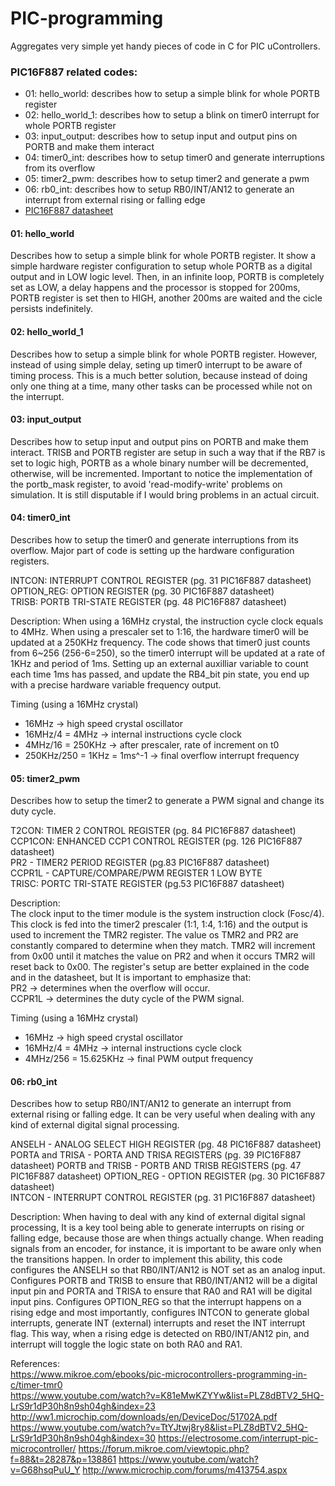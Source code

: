 # PIC-programming
Aggregates very simple yet handy pieces of code in C for PIC uControllers. 

### PIC16F887 related codes: 
- 01: hello_world: describes how to setup a simple blink for whole PORTB register
- 02: hello_world_1: describes how to setup a blink on timer0 interrupt for whole PORTB register
- 03: input_output: describes how to setup input and output pins on PORTB and make them interact    
- 04: timer0_int: describes how to setup timer0 and generate interruptions from its overflow     
- 05: timer2_pwm: describes how to setup timer2 and generate a pwm
- 06: rb0_int: describes how to setup RB0/INT/AN12 to generate an interrupt from external rising or falling edge
- [PIC16F887 datasheet](http://ww1.microchip.com/downloads/en/DeviceDoc/41291D.pdf)    

#### 01: hello_world    
   Describes how to setup a simple blink for whole PORTB register. It show a simple hardware register configuration to setup whole PORTB as a digital output and in LOW logic level. Then, in an infinite loop, PORTB is completely set as LOW, a delay happens and the processor is stopped for 200ms, PORTB register is set then to HIGH, another 200ms are waited and the cicle persists indefinitely.  


#### 02: hello_world_1     
   Describes how to setup a simple blink for whole PORTB register. However, instead of using simple delay, seting up timer0 interrupt to be aware of timing process. This is a much better solution, because instead of doing only one thing at a time, many other tasks can be processed while not on the interrupt.  


#### 03: input_output    
   Describes how to setup input and output pins on PORTB and make them interact. TRISB and PORTB register are setup in such a way that if the RB7 is set to logic high, PORTB as a whole binary number will be decremented, otherwise, will be incremented. Important to notice the implementation of the portb_mask register, to avoid 'read-modify-write' problems on simulation. It is still disputable if I would bring problems in an actual circuit.


#### 04: timer0_int     
   Describes how to setup the timer0 and generate interruptions from its overflow. Major part of code is setting up the hardware configuration registers.
   
   
   INTCON: INTERRUPT CONTROL REGISTER (pg. 31 PIC16F887 datasheet)    
   OPTION_REG: OPTION REGISTER (pg. 30 PIC16F887 datasheet)    
   TRISB: PORTB TRI-STATE REGISTER (pg. 48 PIC16F887 datasheet)
   
   
   Description:
   When using a 16MHz crystal, the instruction cycle clock equals to 4MHz. When using a prescaler set to 1:16, the hardware timer0 will be updated at a 250KHz frequency. The code shows that timer0 just counts from 6~256 (256-6=250), so the timer0 interrupt will be updated at a rate of 1KHz and period of 1ms. Setting up an external auxilliar variable to count each time 1ms has passed, and update the RB4_bit pin state, you end up with a precise hardware variable frequency output.  
   
   Timing (using a 16MHz crystal)    
   - 16MHz -> high speed crystal oscillator
   - 16MHz/4 = 4MHz -> internal instructions cycle clock
   - 4MHz/16 = 250KHz -> after prescaler, rate of increment on t0
   - 250KHz/250 = 1KHz = 1ms^-1 -> final overflow interrupt frequency    
   
   
#### 05: timer2_pwm
   Describes how to setup the timer2 to generate a PWM signal and change its duty cycle.
   
   T2CON: TIMER 2 CONTROL REGISTER (pg. 84 PIC16F887 datasheet)    
   CCP1CON: ENHANCED CCP1 CONTROL REGISTER (pg. 126 PIC16F887 datasheet)    
   PR2 - TIMER2 PERIOD REGISTER (pg.83 PIC16F887 datasheet)    
   CCPR1L - CAPTURE/COMPARE/PWM REGISTER 1 LOW BYTE    
   TRISC: PORTC TRI-STATE REGISTER (pg.53 PIC16F887 datasheet)    
   
   Description:    
   The clock input to the timer module is the system instruction clock (Fosc/4). This clock is fed into the timer2 prescaler (1:1, 1:4, 1:16) and the output is used to increment the TMR2 register. The value os TMR2 and PR2 are constantly compared to determine when they match. TMR2 will increment from 0x00 until it matches the value on PR2 and when it occurs TMR2 will reset back to 0x00. The register's setup are better explained in the code and in the datasheet, but It is important to emphasize that:    
   PR2 -> determines when the overflow will occur.    
   CCPR1L -> determines the duty cycle of the PWM signal.    
  
   Timing (using a 16MHz crystal)    
   - 16MHz -> high speed crystal oscillator
   - 16MHz/4 = 4MHz -> internal instructions cycle clock
   - 4MHz/256  = 15.625KHz -> final PWM output frequency


#### 06: rb0_int
   Describes how to setup RB0/INT/AN12 to generate an interrupt from external rising or falling edge. It can be very useful when dealing with any kind of external digital signal processing.   
   
   ANSELH - ANALOG SELECT HIGH REGISTER (pg. 48 PIC16F887 datasheet)
   PORTA and TRISA - PORTA AND TRISA REGISTERS (pg. 39 PIC16F887 datasheet)
   PORTB and TRISB - PORTB AND TRISB REGISTERS (pg. 47 PIC16F887 datasheet)
   OPTION_REG - OPTION REGISTER (pg. 30 PIC16F887 datasheet)    
   INTCON - INTERRUPT CONTROL REGISTER (pg. 31 PIC16F887 datasheet)    
   
   Description:
   When having to deal with any kind of external digital signal processing, It is a key tool being able to generate interrupts on rising or falling edge, because those are when things actually change. When reading signals from an encoder, for instance, it is important to be aware only when the transitions happen. In order to implement this ability, this code configures the ANSELH so that RB0/INT/AN12 is NOT set as an analog input. Configures PORTB and TRISB to ensure that RB0/INT/AN12 will be a digital input pin and PORTA and TRISA to ensure that RA0 and RA1 will be digital input pins. Configures OPTION_REG so that the interrupt happens on a rising edge and most importantly, configures INTCON to generate global interrupts, generate INT (external) interrupts and reset the INT interrupt flag. This way, when a rising edge is detected on RB0/INT/AN12 pin, and interrupt will toggle the logic state on both RA0 and RA1.
   
   
   References:     
   https://www.mikroe.com/ebooks/pic-microcontrollers-programming-in-c/timer-tmr0    
   https://www.youtube.com/watch?v=K81eMwKZYYw&list=PLZ8dBTV2_5HQ-LrS9r1dP30h8n9sh04gh&index=23    
   http://ww1.microchip.com/downloads/en/DeviceDoc/51702A.pdf    
   https://www.youtube.com/watch?v=TtYJtwj8ry8&list=PLZ8dBTV2_5HQ-LrS9r1dP30h8n9sh04gh&index=30
   https://electrosome.com/interrupt-pic-microcontroller/
   https://forum.mikroe.com/viewtopic.php?f=88&t=28287&p=138861
   https://www.youtube.com/watch?v=G68hsqPuU_Y 
   http://www.microchip.com/forums/m413754.aspx
      
 
 
